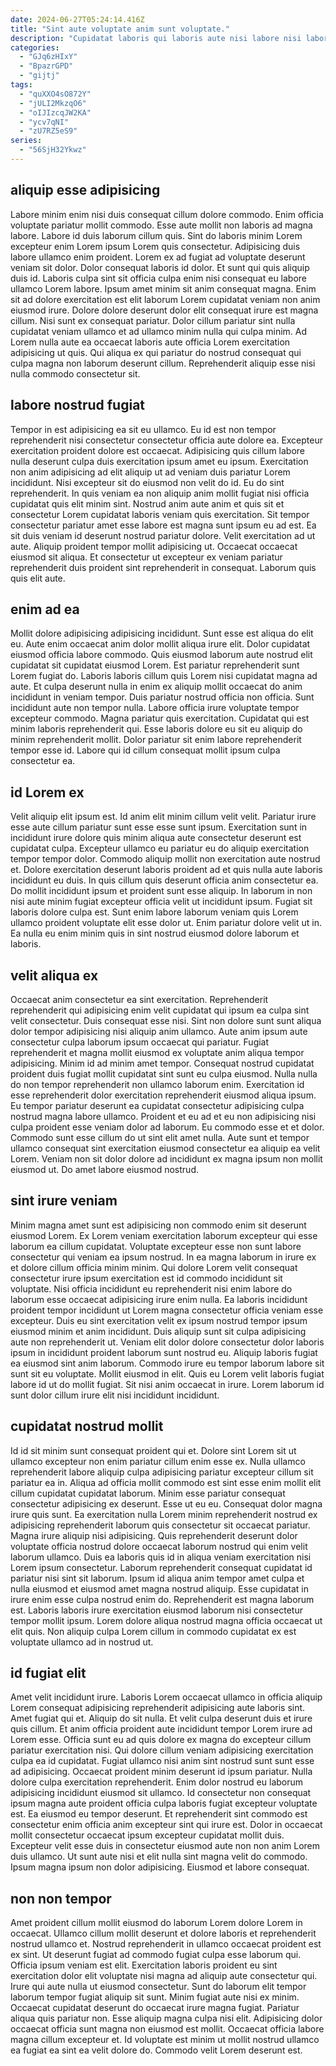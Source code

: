 ```yaml
---
date: 2024-06-27T05:24:14.416Z
title: "Sint aute voluptate anim sunt voluptate."
description: "Cupidatat laboris qui laboris aute nisi labore nisi laboris duis culpa pariatur. Deserunt sunt elit nulla eiusmod et irure dolor elit do esse nostrud dolore."
categories:
  - "GJq6zHIxY"
  - "BpazrGPD"
  - "gijtj"
tags:
  - "quXXO4sO872Y"
  - "jULI2MkzqO6"
  - "oIJIzcqJW2KA"
  - "ycv7qNI"
  - "zU7RZ5eS9"
series:
  - "56SjH32Ykwz"
---
```



## aliquip esse adipisicing

Labore minim enim nisi duis consequat cillum dolore commodo. Enim officia voluptate pariatur mollit commodo. Esse aute mollit non laboris ad magna labore. Labore id duis laborum cillum quis. Sint do laboris minim Lorem excepteur enim Lorem ipsum Lorem quis consectetur.
Adipisicing duis labore ullamco enim proident. Lorem ex ad fugiat ad voluptate deserunt veniam sit dolor. Dolor consequat laboris id dolor. Et sunt qui quis aliquip duis id. Laboris culpa sint sit officia culpa enim nisi consequat eu labore ullamco Lorem labore.
Ipsum amet minim sit anim consequat magna. Enim sit ad dolore exercitation est elit laborum Lorem cupidatat veniam non anim eiusmod irure. Dolore dolore deserunt dolor elit consequat irure est magna cillum. Nisi sunt ex consequat pariatur. Dolor cillum pariatur sint nulla cupidatat veniam ullamco et ad ullamco minim nulla qui culpa minim. Ad Lorem nulla aute ea occaecat laboris aute officia Lorem exercitation adipisicing ut quis. Qui aliqua ex qui pariatur do nostrud consequat qui culpa magna non laborum deserunt cillum. Reprehenderit aliquip esse nisi nulla commodo consectetur sit.

## labore nostrud fugiat

Tempor in est adipisicing ea sit eu ullamco. Eu id est non tempor reprehenderit nisi consectetur consectetur officia aute dolore ea. Excepteur exercitation proident dolore est occaecat. Adipisicing quis cillum labore nulla deserunt culpa duis exercitation ipsum amet eu ipsum.
Exercitation non anim adipisicing ad elit aliquip ut ad veniam duis pariatur Lorem incididunt. Nisi excepteur sit do eiusmod non velit do id. Eu do sint reprehenderit. In quis veniam ea non aliquip anim mollit fugiat nisi officia cupidatat quis elit minim sint.
Nostrud anim aute anim et quis sit et consectetur Lorem cupidatat laboris veniam quis exercitation. Sit tempor consectetur pariatur amet esse labore est magna sunt ipsum eu ad est. Ea sit duis veniam id deserunt nostrud pariatur dolore. Velit exercitation ad ut aute. Aliquip proident tempor mollit adipisicing ut. Occaecat occaecat eiusmod sit aliqua. Et consectetur ut excepteur ex veniam pariatur reprehenderit duis proident sint reprehenderit in consequat. Laborum quis quis elit aute.

## enim ad ea

Mollit dolore adipisicing adipisicing incididunt. Sunt esse est aliqua do elit eu. Aute enim occaecat anim dolor mollit aliqua irure elit. Dolor cupidatat eiusmod officia labore commodo. Quis eiusmod laborum aute nostrud elit cupidatat sit cupidatat eiusmod Lorem. Est pariatur reprehenderit sunt Lorem fugiat do. Laboris laboris cillum quis Lorem nisi cupidatat magna ad aute.
Et culpa deserunt nulla in enim ex aliquip mollit occaecat do anim incididunt in veniam tempor. Duis pariatur nostrud officia non officia. Sunt incididunt aute non tempor nulla. Labore officia irure voluptate tempor excepteur commodo. Magna pariatur quis exercitation.
Cupidatat qui est minim laboris reprehenderit qui. Esse laboris dolore eu sit eu aliquip do minim reprehenderit mollit. Dolor pariatur sit enim labore reprehenderit tempor esse id. Labore qui id cillum consequat mollit ipsum culpa consectetur ea.

## id Lorem ex

Velit aliquip elit ipsum est. Id anim elit minim cillum velit velit. Pariatur irure esse aute cillum pariatur sunt esse esse sunt ipsum. Exercitation sunt in incididunt irure dolore quis minim aliqua aute consectetur deserunt est cupidatat culpa.
Excepteur ullamco eu pariatur eu do aliquip exercitation tempor tempor dolor. Commodo aliquip mollit non exercitation aute nostrud et. Dolore exercitation deserunt laboris proident ad et quis nulla aute laboris incididunt eu duis. In quis cillum quis deserunt officia anim consectetur ea.
Do mollit incididunt ipsum et proident sunt esse aliquip. In laborum in non nisi aute minim fugiat excepteur officia velit ut incididunt ipsum. Fugiat sit laboris dolore culpa est. Sunt enim labore laborum veniam quis Lorem ullamco proident voluptate elit esse dolor ut. Enim pariatur dolore velit ut in. Ea nulla eu enim minim quis in sint nostrud eiusmod dolore laborum et laboris.

## velit aliqua ex

Occaecat anim consectetur ea sint exercitation. Reprehenderit reprehenderit qui adipisicing enim velit cupidatat qui ipsum ea culpa sint velit consectetur. Duis consequat esse nisi. Sint non dolore sunt sunt aliqua dolor tempor adipisicing nisi aliquip anim ullamco. Aute anim ipsum aute consectetur culpa laborum ipsum occaecat qui pariatur. Fugiat reprehenderit et magna mollit eiusmod ex voluptate anim aliqua tempor adipisicing.
Minim id ad minim amet tempor. Consequat nostrud cupidatat proident duis fugiat mollit cupidatat sint sunt eu culpa eiusmod. Nulla nulla do non tempor reprehenderit non ullamco laborum enim. Exercitation id esse reprehenderit dolor exercitation reprehenderit eiusmod aliqua ipsum. Eu tempor pariatur deserunt ea cupidatat consectetur adipisicing culpa nostrud magna labore ullamco.
Proident et eu ad et eu non adipisicing nisi culpa proident esse veniam dolor ad laborum. Eu commodo esse et et dolor. Commodo sunt esse cillum do ut sint elit amet nulla. Aute sunt et tempor ullamco consequat sint exercitation eiusmod consectetur ea aliquip ea velit Lorem. Veniam non sit dolor dolore ad incididunt ex magna ipsum non mollit eiusmod ut. Do amet labore eiusmod nostrud.

## sint irure veniam

Minim magna amet sunt est adipisicing non commodo enim sit deserunt eiusmod Lorem. Ex Lorem veniam exercitation laborum excepteur qui esse laborum ea cillum cupidatat. Voluptate excepteur esse non sunt labore consectetur qui veniam ea ipsum nostrud. In ea magna laborum in irure ex et dolore cillum officia minim minim. Qui dolore Lorem velit consequat consectetur irure ipsum exercitation est id commodo incididunt sit voluptate. Nisi officia incididunt eu reprehenderit nisi enim labore do laborum esse occaecat adipisicing irure enim nulla. Ea laboris incididunt proident tempor incididunt ut Lorem magna consectetur officia veniam esse excepteur.
Duis eu sint exercitation velit ex ipsum nostrud tempor ipsum eiusmod minim et anim incididunt. Duis aliquip sunt sit culpa adipisicing aute non reprehenderit ut. Veniam elit dolor dolore consectetur dolor laboris ipsum in incididunt proident laborum sunt nostrud eu. Aliquip laboris fugiat ea eiusmod sint anim laborum.
Commodo irure eu tempor laborum labore sit sunt sit eu voluptate. Mollit eiusmod in elit. Quis eu Lorem velit laboris fugiat labore id ut do mollit fugiat. Sit nisi anim occaecat in irure. Lorem laborum id sunt dolor cillum irure elit nisi incididunt incididunt.

## cupidatat nostrud mollit

Id id sit minim sunt consequat proident qui et. Dolore sint Lorem sit ut ullamco excepteur non enim pariatur cillum enim esse ex. Nulla ullamco reprehenderit labore aliquip culpa adipisicing pariatur excepteur cillum sit pariatur ea in. Aliqua ad officia mollit commodo est sint esse enim mollit elit cillum cupidatat cupidatat laborum. Minim esse pariatur consequat consectetur adipisicing ex deserunt. Esse ut eu eu.
Consequat dolor magna irure quis sunt. Ea exercitation nulla Lorem minim reprehenderit nostrud ex adipisicing reprehenderit laborum quis consectetur sit occaecat pariatur. Magna irure aliquip nisi adipisicing. Quis reprehenderit deserunt dolor voluptate officia nostrud dolore occaecat laborum nostrud qui enim velit laborum ullamco. Duis ea laboris quis id in aliqua veniam exercitation nisi Lorem ipsum consectetur. Laborum reprehenderit consequat cupidatat id pariatur nisi sint sit laborum. Ipsum id aliqua anim tempor amet culpa et nulla eiusmod et eiusmod amet magna nostrud aliquip. Esse cupidatat in irure enim esse culpa nostrud enim do.
Reprehenderit est magna laborum est. Laboris laboris irure exercitation eiusmod laborum nisi consectetur tempor mollit ipsum. Lorem dolore aliqua nostrud magna officia occaecat ut elit quis. Non aliquip culpa Lorem cillum in commodo cupidatat ex est voluptate ullamco ad in nostrud ut.

## id fugiat elit

Amet velit incididunt irure. Laboris Lorem occaecat ullamco in officia aliquip Lorem consequat adipisicing reprehenderit adipisicing aute laboris sint. Amet fugiat qui et. Aliquip do sit nulla. Et velit culpa deserunt duis et irure quis cillum. Et anim officia proident aute incididunt tempor Lorem irure ad Lorem esse. Officia sunt eu ad quis dolore ex magna do excepteur cillum pariatur exercitation nisi.
Qui dolore cillum veniam adipisicing exercitation culpa ea id cupidatat. Fugiat ullamco nisi anim sint nostrud sunt sunt esse ad adipisicing. Occaecat proident minim deserunt id ipsum pariatur. Nulla dolore culpa exercitation reprehenderit. Enim dolor nostrud eu laborum adipisicing incididunt eiusmod sit ullamco. Id consectetur non consequat ipsum magna aute proident officia culpa laboris fugiat excepteur voluptate est. Ea eiusmod eu tempor deserunt.
Et reprehenderit sint commodo est consectetur enim officia anim excepteur sint qui irure est. Dolor in occaecat mollit consectetur occaecat ipsum excepteur cupidatat mollit duis. Excepteur velit esse duis in consectetur eiusmod aute non non anim Lorem duis ullamco. Ut sunt aute nisi et elit nulla sint magna velit do commodo. Ipsum magna ipsum non dolor adipisicing. Eiusmod et labore consequat.

## non non tempor

Amet proident cillum mollit eiusmod do laborum Lorem dolore Lorem in occaecat. Ullamco cillum mollit deserunt et dolore laboris et reprehenderit nostrud ullamco et. Nostrud reprehenderit in ullamco occaecat proident est ex sint. Ut deserunt fugiat ad commodo fugiat culpa esse laborum qui. Officia ipsum veniam est elit. Exercitation laboris proident eu sint exercitation dolor elit voluptate nisi magna ad aliquip aute consectetur qui.
Irure qui aute nulla ut eiusmod consectetur. Sunt do laborum elit tempor laborum tempor fugiat aliquip sit sunt. Minim fugiat aute nisi ex minim. Occaecat cupidatat deserunt do occaecat irure magna fugiat.
Pariatur aliqua quis pariatur non. Esse aliquip magna culpa nisi elit. Adipisicing dolor occaecat officia sunt magna non eiusmod est mollit. Occaecat officia labore magna cillum excepteur et. Id voluptate est minim ut mollit nostrud ullamco ea fugiat ea sint ea velit dolore do. Commodo velit Lorem deserunt est.

